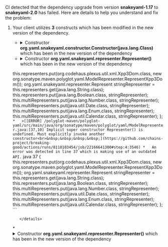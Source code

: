 CI detected that the dependency upgrade from version **snakeyaml-1.17** to **snakeyaml-2.0** has failed. Here are details to help you understand and fix the problem:
1. Your client utilizes **3** constructs which has been modified in the new version of the dependency.
   * <details>
        <summary>Constructor <b>org.yaml.snakeyaml.constructor.Constructor(java.lang.Class)</b> which has been <b></b> in the new version of the dependency</summary>
            
        * <details>
          <summary>The failure is identified from the logs generated in the build process. </summary>
          
            *   >[[ERROR] /polyglot-maven/polyglot-yaml/src/main/java/org/sonatype/maven/polyglot/yaml/ModelConstructor.java:[43,5] The constructor Constructor(Class<Model>) is undefined<br>&nbsp;&nbsp;&nbsp;&nbsp;](https://github.com/chains-project/breaking-good/actions/runs/8110103454/job/22166641300#step:4:3549)
            *   An error was detected in line 43 which is making use of an outdated API.
             ``` java
             43   super(org.sonatype.maven.polyglot.yaml.Model.class);
            ```

          </details>
            
     </details>
   * <details>
        <summary>Constructor <b>org.yaml.snakeyaml.representer.Representer()</b> which has been <b></b> in the new version of the dependency</summary>
            
        * <details>
          <summary>The failure is identified from the logs generated in the build process. </summary>
          
            *   >[[ERROR] /polyglot-maven/polyglot-yaml/src/main/java/org/sonatype/maven/polyglot/yaml/YamlModelReader.java:[37,34] The constructor Representer() is undefined<br>&nbsp;&nbsp;&nbsp;&nbsp;](https://github.com/chains-project/breaking-good/actions/runs/8110103454/job/22166641300#step:4:3548)
            *   An error was detected in line 37 which is making use of an outdated API.
             ``` java
             37   {
    this.representers.put(org.codehaus.plexus.util.xml.Xpp3Dom.class, new org.sonatype.maven.polyglot.yaml.ModelRepresenter.RepresentXpp3Dom());
    org.yaml.snakeyaml.representer.Represent stringRepresenter = this.representers.get(java.lang.String.class);
    this.representers.put(java.lang.Boolean.class, stringRepresenter);
    this.multiRepresenters.put(java.lang.Number.class, stringRepresenter);
    this.multiRepresenters.put(java.util.Date.class, stringRepresenter);
    this.multiRepresenters.put(java.lang.Enum.class, stringRepresenter);
    this.multiRepresenters.put(java.util.Calendar.class, stringRepresenter);
};
            ```
            *   >[[ERROR] /polyglot-maven/polyglot-yaml/src/main/java/org/sonatype/maven/polyglot/yaml/ModelRepresenter.java:[37,10] Implicit super constructor Representer() is undefined. Must explicitly invoke another constructor<br>&nbsp;&nbsp;&nbsp;&nbsp;](https://github.com/chains-project/breaking-good/actions/runs/8110103454/job/22166641300#step:4:3546)
            *   An error was detected in line 37 which is making use of an outdated API.
             ``` java
             37   {
    this.representers.put(org.codehaus.plexus.util.xml.Xpp3Dom.class, new org.sonatype.maven.polyglot.yaml.ModelRepresenter.RepresentXpp3Dom());
    org.yaml.snakeyaml.representer.Represent stringRepresenter = this.representers.get(java.lang.String.class);
    this.representers.put(java.lang.Boolean.class, stringRepresenter);
    this.multiRepresenters.put(java.lang.Number.class, stringRepresenter);
    this.multiRepresenters.put(java.util.Date.class, stringRepresenter);
    this.multiRepresenters.put(java.lang.Enum.class, stringRepresenter);
    this.multiRepresenters.put(java.util.Calendar.class, stringRepresenter);
};
            ```

          </details>
            
     </details>
   * <details>
        <summary>Constructor <b>org.yaml.snakeyaml.representer.Representer()</b> which has been <b></b> in the new version of the dependency</summary>
            
        * <details>
          <summary>The failure is identified from the logs generated in the build process. </summary>
          
            *   >[[ERROR] /polyglot-maven/polyglot-yaml/src/main/java/org/sonatype/maven/polyglot/yaml/YamlModelReader.java:[37,34] The constructor Representer() is undefined<br>&nbsp;&nbsp;&nbsp;&nbsp;](https://github.com/chains-project/breaking-good/actions/runs/8110103454/job/22166641300#step:4:3548)
            *   An error was detected in line 37 which is making use of an outdated API.
             ``` java
             37   new org.yaml.snakeyaml.representer.Representer();
            ```
            *   >[[ERROR] /polyglot-maven/polyglot-yaml/src/main/java/org/sonatype/maven/polyglot/yaml/ModelRepresenter.java:[37,10] Implicit super constructor Representer() is undefined. Must explicitly invoke another constructor<br>&nbsp;&nbsp;&nbsp;&nbsp;](https://github.com/chains-project/breaking-good/actions/runs/8110103454/job/22166641300#step:4:3546)
            *   An error was detected in line 37 which is making use of an outdated API.
             ``` java
             37   new org.yaml.snakeyaml.representer.Representer();
            ```

          </details>
            
     </details>


